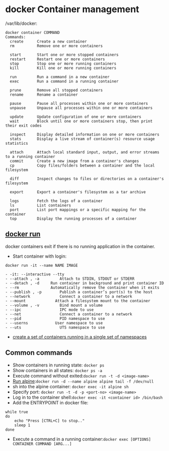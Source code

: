# docker Container management
/var/lib/docker:
```
docker container COMMAND
Commands:
  create      Create a new container
  rm          Remove one or more containers

  start       Start one or more stopped containers
  restart     Restart one or more containers  
  stop        Stop one or more running containers
  kill        Kill one or more running containers
  
  run         Run a command in a new container  
  exec        Run a command in a running container
  
  prune       Remove all stopped containers
  rename      Rename a container

  pause       Pause all processes within one or more containers
  unpause     Unpause all processes within one or more containers
  
  update      Update configuration of one or more containers
  wait        Block until one or more containers stop, then print their exit codes

  inspect     Display detailed information on one or more containers
  stats       Display a live stream of container(s) resource usage statistics
  
  attach      Attach local standard input, output, and error streams to a running container
  commit      Create a new image from a container's changes
  cp          Copy files/folders between a container and the local filesystem
  
  diff        Inspect changes to files or directories on a container's filesystem

  export      Export a container's filesystem as a tar archive
  
  logs        Fetch the logs of a container
  ls          List containers
  port        List port mappings or a specific mapping for the container
  top         Display the running processes of a container
```

## [docker run](https://docs.docker.com/engine/reference/commandline/run/)
 docker containers exit if there is no running application in the container.
- Start container with login: 
```
docker run -it --name NAME IMAGE
```
    - -it: --interactive --tty
    - --attach , -a 		Attach to STDIN, STDOUT or STDERR
    - --detach , -d     Run container in background and print container ID
    - --rm              Automatically remove the container when it exits
    - --publish , -p 		Publish a container’s port(s) to the host
    - --network 		    Connect a container to a network
    - --mount 		      Attach a filesystem mount to the container
    - --volume , -v 		Bind mount a volume
    - --ipc 	        	IPC mode to use
    - --net 		        Connect a container to a network
    - --pid 		        PID namespace to use
    - --userns 		      User namespace to use
    - --uts 		        UTS namespace to use
- [ create a set of containers running in a single set of namespaces](https://www.ianlewis.org/en/what-are-kubernetes-pods-anyway) 
    
## Common commands
- Show containers in running state: ```docker ps```
- Show containers in all states: ```docker ps -a```
- Execute command without exited:```docker run -t -d <image-name>```
- [Run alpine](https://stackoverflow.com/questions/45638784/how-to-retain-docker-alpine-container-after-exit-is-used/51133128#51133128):```docker run -d --name alpine alpine tail -f /dev/null```
- sh into the alpine container: ```docker exec -it alpine sh```
- Specify port: ```docker run -t -d -p <port-no> <image-name>```
- Log in to the container shell:```docker exec -it <container id> /bin/bash```
- Add the ENTRYPOINT in docker file:
```
while true
do
    echo "Press [CTRL+C] to stop.."
    sleep 1
done
```
- Execute a command in a running container:```docker exec [OPTIONS] CONTAINER COMMAND [ARG...]```  

